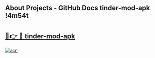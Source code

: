 ## About Projects - GitHub Docs tinder-mod-apk !4m54t

# <h2><a href="https://andorid.site?title=tinder-mod-apk&ref=19M">🔗👉 🔴 tinder-mod-apk</a></h2>

[![acn](https://github.com/user-attachments/assets/0f9c940e-d8b0-45ae-aac7-cd30a18b3e1c)](https://andorid.site?title=tinder-mod-apk&ref=19M)
